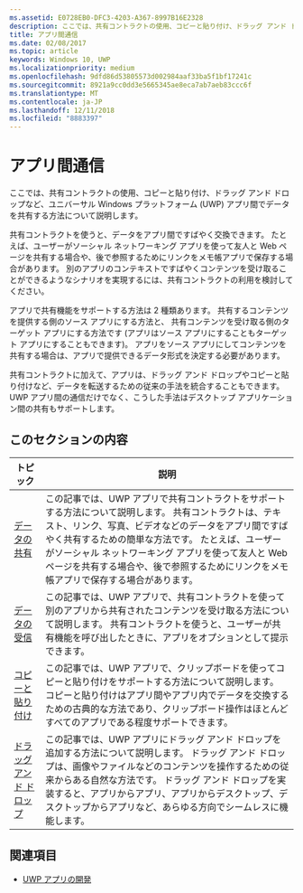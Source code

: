 ```yaml
---
ms.assetid: E0728EB0-DFC3-4203-A367-8997B16E2328
description: ここでは、共有コントラクトの使用、コピーと貼り付け、ドラッグ アンド ドロップなど、ユニバーサル Windows プラットフォーム (UWP) アプリ間でデータを共有する方法について説明します。
title: アプリ間通信
ms.date: 02/08/2017
ms.topic: article
keywords: Windows 10, UWP
ms.localizationpriority: medium
ms.openlocfilehash: 9dfd86d53805573d002984aaf33ba5f1bf17241c
ms.sourcegitcommit: 8921a9cc0dd3e5665345ae8eca7ab7aeb83ccc6f
ms.translationtype: MT
ms.contentlocale: ja-JP
ms.lasthandoff: 12/11/2018
ms.locfileid: "8883397"
---
```

# <a name="app-to-app-communication"></a>アプリ間通信


ここでは、共有コントラクトの使用、コピーと貼り付け、ドラッグ アンド ドロップなど、ユニバーサル Windows プラットフォーム (UWP) アプリ間でデータを共有する方法について説明します。

共有コントラクトを使うと、データをアプリ間ですばやく交換できます。 たとえば、ユーザーがソーシャル ネットワーキング アプリを使って友人と Web ページを共有する場合や、後で参照するためにリンクをメモ帳アプリで保存する場合があります。 別のアプリのコンテキストですばやくコンテンツを受け取ることができるようなシナリオを実現するには、共有コントラクトの利用を検討してください。

アプリで共有機能をサポートする方法は 2 種類あります。 共有するコンテンツを提供する側のソース アプリにする方法と、 共有コンテンツを受け取る側のターゲット アプリにする方法です  (アプリはソース アプリにすることもターゲット アプリにすることもできます)。 アプリをソース アプリにしてコンテンツを共有する場合は、アプリで提供できるデータ形式を決定する必要があります。

共有コントラクトに加えて、アプリは、ドラッグ アンド ドロップやコピーと貼り付けなど、データを転送するための従来の手法を統合することもできます。 UWP アプリ間の通信だけでなく、こうした手法はデスクトップ アプリケーション間の共有もサポートします。



## <a name="in-this-section"></a>このセクションの内容

| トピック | 説明 |
|-------|-------------|
| [データの共有](share-data.md) | この記事では、UWP アプリで共有コントラクトをサポートする方法について説明します。 共有コントラクトは、テキスト、リンク、写真、ビデオなどのデータをアプリ間ですばやく共有するための簡単な方法です。 たとえば、ユーザーがソーシャル ネットワーキング アプリを使って友人と Web ページを共有する場合や、後で参照するためにリンクをメモ帳アプリで保存する場合があります。 |
| [データの受信](receive-data.md) | この記事では、UWP アプリで、共有コントラクトを使って別のアプリから共有されたコンテンツを受け取る方法について説明します。 共有コントラクトを使うと、ユーザーが共有機能を呼び出したときに、アプリをオプションとして提示できます。 |
| [コピーと貼り付け](copy-and-paste.md) | この記事では、UWP アプリで、クリップボードを使ってコピーと貼り付けをサポートする方法について説明します。 コピーと貼り付けはアプリ間やアプリ内でデータを交換するための古典的な方法であり、クリップボード操作はほとんどすべてのアプリである程度サポートできます。 |
| [ドラッグ アンド ドロップ](../design/input/drag-and-drop.md) | この記事では、UWP アプリにドラッグ アンド ドロップを追加する方法について説明します。 ドラッグ アンド ドロップは、画像やファイルなどのコンテンツを操作するための従来からある自然な方法です。 ドラッグ アンド ドロップを実装すると、アプリからアプリ、アプリからデスクトップ、デスクトップからアプリなど、あらゆる方向でシームレスに機能します。 |

## <a name="see-also"></a>関連項目
- [UWP アプリの開発](https://developer.microsoft.com/windows/develop)
